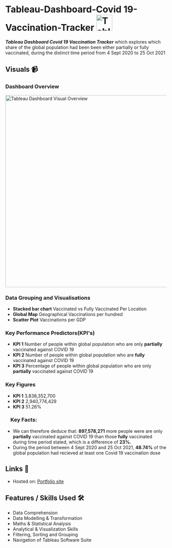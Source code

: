 # Tableau-Dashboard-Covid 19-Vaccination-Tracker  <img src="https://user-images.githubusercontent.com/82414822/210283423-8f6c8377-0100-4fca-a3d0-c63f70a9105b.png" width="50" alt="Tableau Dashboard Visual Overview"/>



***Tableau Dashboard Covid 19 Vaccination Tracker*** which explores which share of the global population had been been either partially or fully vaccinated, during the distinct time period from 4 Sept 2020 to 25 Oct 2021

## Visuals 📹
### Dashboard Overview


<img src="https://media.giphy.com/media/YglQYgi0kd2TqcESwY/giphy.gif" width="600" alt="Tableau Dashboard Visual Overview"/>



### Data Grouping and Visualisations
- **Stacked bar chart** Vaccinated vs Fully Vaccinated Per Location
- **Global Map** Geographical Vaccinations per hundred 
- **Scatter Plot** Vaccinations per GDP

### Key Performance Predictors(KPI's)
- **KPI 1** Number of people within global population who are only **partially** vaccinated against COVID 19
- **KPI 2** Number of people within global population who are **fully** vaccinated against COVID 19
- **KPI 3** Percentage of people within global population who are only **partially** vaccinated against COVID 19

### Key Figures
- **KPI 1** 3,838,352,700
- **KPI 2** 2,940,774,429
- **KPI 3** 51.26%

### <img src="https://github.com/SP-XD/SP-XD/blob/main/images/lightning.gif?raw=true" width="12" /> Key Facts: 
- We can therefore deduce that: **897,578,271** more people were are only **partially** vaccinated against COVID 19 than those **fully** vaccinated during time period stated, which is a difference of **23%.**
- During the period between 4 Sept 2020 and 25 Oct 2021, **48.74%** of the global population had recieved at least one Covid 19 vaccination dose



## Links 🔗
- Hosted on: [Portfolio site](https://www.marshacastello.com/s-projects-side-by-side)


## Features / Skills Used 🛠
- Data Comprehension
- Data Modelling & Transformation
- Maths & Statistical Analysis
- Analytical & Visualization Skills
- Filtering, Sorting and Grouping
- Navigation of Tableau Software Suite
